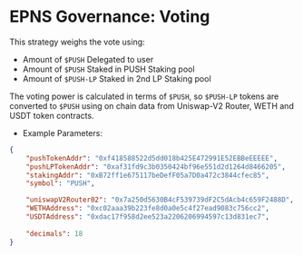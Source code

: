 # EPNS Governance: Voting

This strategy weighs the vote using:
- Amount of `$PUSH` Delegated to user
- Amount of `$PUSH` Staked in PUSH Staking pool
- Amount of `$PUSH-LP` Staked in 2nd LP Staking pool

The voting power is calculated in terms of `$PUSH`, so `$PUSH-LP` tokens are converted to `$PUSH` using on chain data from Uniswap-V2 Router, WETH and USDT token contracts.

- Example Parameters:
```JSON
{
    "pushTokenAddr": "0xf418588522d5dd018b425E472991E52EBBeEEEEE",
    "pushLPTokenAddr": "0xaf31fd9c3b0350424bf96e551d2d1264d8466205",
    "stakingAddr": "0xB72ff1e675117beDefF05a7D0a472c3844cfec85",
    "symbol": "PUSH",

    "uniswapV2Router02": "0x7a250d5630B4cF539739dF2C5dAcb4c659F2488D",
    "WETHAddress": "0xc02aaa39b223fe8d0a0e5c4f27ead9083c756cc2",
    "USDTAddress": "0xdac17f958d2ee523a2206206994597c13d831ec7",
          
    "decimals": 18
}
```